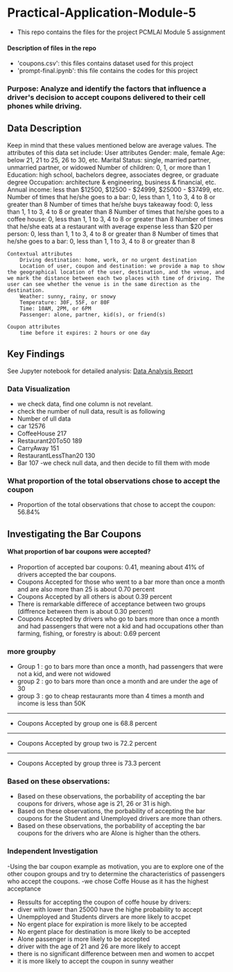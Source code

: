 # Practical-Application-Module-5
- This repo contains the files for the project PCMLAI Module 5 assignment 
#### Description of files in the repo
- 'coupons.csv': this files contains dataset used for this project 
- 'prompt-final.ipynb': this file contains the codes for this project 
### Purpose: Analyze and identify the factors that influence a driver's decision to accept coupons delivered to their cell phones while driving.

## Data Description
Keep in mind that these values mentioned below are average values.
The attributes of this data set include:
    User attributes
        Gender: male, female
        Age: below 21, 21 to 25, 26 to 30, etc.
        Marital Status: single, married partner, unmarried partner, or widowed
        Number of children: 0, 1, or more than 1
        Education: high school, bachelors degree, associates degree, or graduate degree
        Occupation: architecture & engineering, business & financial, etc.
        Annual income: less than $12500, $12500 - $24999, $25000 - $37499, etc.
        Number of times that he/she goes to a bar: 0, less than 1, 1 to 3, 4 to 8 or greater than 8
        Number of times that he/she buys takeaway food: 0, less than 1, 1 to 3, 4 to 8 or greater than 8
        Number of times that he/she goes to a coffee house: 0, less than 1, 1 to 3, 4 to 8 or greater than 8
        Number of times that he/she eats at a restaurant with average expense less than $20 per person: 0, less than 1, 1 to 3, 4 to 8 or greater than 8
        Number of times that he/she goes to a bar: 0, less than 1, 1 to 3, 4 to 8 or greater than 8

    Contextual attributes
        Driving destination: home, work, or no urgent destination
        Location of user, coupon and destination: we provide a map to show the geographical location of the user, destination, and the venue, and we mark the distance between each two places with time of driving. The user can see whether the venue is in the same direction as the destination.
        Weather: sunny, rainy, or snowy
        Temperature: 30F, 55F, or 80F
        Time: 10AM, 2PM, or 6PM
        Passenger: alone, partner, kid(s), or friend(s)

    Coupon attributes
        time before it expires: 2 hours or one day


## Key Findings
See Jupyter notebook for detailed analysis: [Data Analysis Report](prompt-final.ipynb)

### Data Visualization 
- we check data, find one column is not revelant.
- check the number of null data, result is as following 
- Number of ull data 
- car                     12576
- CoffeeHouse               217
- Restaurant20To50          189
- CarryAway                 151
- RestaurantLessThan20      130
- Bar                       107
-we check null data, and then decide to fill them with mode 

### What proportion of the total observations chose to accept the coupon
- Proportion of the total observations that chose to accept the coupon: 56.84%

## Investigating the Bar Coupons
#### What proportion of bar coupons were accepted? 
- Proportion of accepted bar coupons: 0.41, meaning about 41% of drivers accepted the bar coupons.
- Coupons Accepted for those who went to a bar more than once a month and are also more than 25 is about 0.70 percent
- Coupons Accepted by all others is about 0.39 percent
- There is remarkable differece of acceptance between two groups (diffrence between them is about 0.30 percent)
- Coupons Accepted by drivers who go to bars more than once a month and had passengers that were not a kid and had occupations other than farming, fishing, or forestry is about:
        0.69 percent

### more groupby 
- Group 1 : go to bars more than once a month, had passengers that were not a kid, and were not widowed
- group 2 : go to bars more than once a month and are under the age of 30
- group 3 : go to cheap restaurants more than 4 times a month and income is less than 50K

---------------------
- Coupons Accepted by group one is 68.8 percent
---------------------
- Coupons Accepted by group two is 72.2 percent
---------------------
- Coupons Accepted by group three is 73.3 percent

### Based on these observations: 
- Based on these observations, the porbability of accepting the bar coupons for drivers, whose age is 21, 26 or 31 is high.
- Based on these observations, the porbability of accepting the bar coupons for the Student and Unemployed drivers are more than others.
- Based on these observations, the porbability of accepting the bar coupons for the drivers who are Alone is higher than the others.

### Independent Investigation
-Using the bar coupon example as motivation, you are to explore one of the other coupon groups and try to determine the characteristics of passengers who accept the coupons. 
-we chose Coffe House as it has the highest acceptance
- Ressults for accepting the coupon of coffe house by drivers:
- diver with lower than 25000 have the highe probability to accept
- Unempployed and Students dirvers are more likely to accpet
- No ergent place for expiration is more likely to be accepted
- No ergent place for destination is more likely to be accepted
- Alone passenger is more likely to be accepted
- driver with the age of 21 and 26 are more likely to accept
- there is no significant difference between men and women to accpet
- it is more likely to accept the coupon in sunny weather
